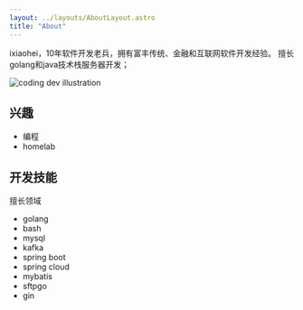 ```yaml
---
layout: ../layouts/AboutLayout.astro
title: "About"
---
```


ixiaohei，10年软件开发老兵，拥有富丰传统、金融和互联网软件开发经验。
擅长golang和java技术栈服务器开发；

<div>
  <img src="/assets/dev.svg" class="sm:w-1/2 mx-auto" alt="coding dev illustration">
</div>

## 兴趣

- 编程
- homelab

## 开发技能

擅长领域

- golang
- bash
- mysql
- kafka
- spring boot
- spring cloud
- mybatis
- sftpgo
- gin
